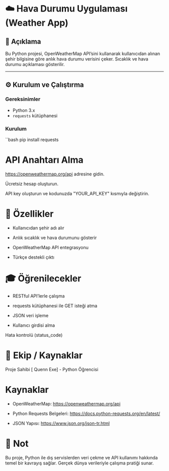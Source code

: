 # ☁️ Hava Durumu Uygulaması (Weather App)

## 📌 Açıklama

Bu Python projesi, OpenWeatherMap API’sini kullanarak kullanıcıdan alınan şehir bilgisine göre anlık hava durumu verisini çeker. Sıcaklık ve hava durumu açıklaması gösterilir.

---

## ⚙️ Kurulum ve Çalıştırma

### Gereksinimler

- Python 3.x
- `requests` kütüphanesi

### Kurulum

``bash
pip install requests
# API Anahtarı Alma
https://openweathermap.org/api adresine gidin.

Ücretsiz hesap oluşturun.

API key oluşturun ve kodunuzda "YOUR_API_KEY" kısmıyla değiştirin.

# 🚀 Özellikler
- Kullanıcıdan şehir adı alır

- Anlık sıcaklık ve hava durumunu gösterir

- OpenWeatherMap API entegrasyonu

- Türkçe destekli çıktı

# 🎓 Öğrenilecekler
- RESTful API’lerle çalışma

- requests kütüphanesi ile GET isteği atma

- JSON veri işleme

- Kullanıcı girdisi alma

Hata kontrolü (status_code)
# 👥 Ekip / Kaynaklar

Proje Sahibi
[ Quenn Exe] - Python Öğrencisi

# Kaynaklar
- OpenWeatherMap: https://openweathermap.org/api

- Python Requests Belgeleri: https://docs.python-requests.org/en/latest/

- JSON Yapısı: https://www.json.org/json-tr.html

# 📌 Not
Bu proje, Python ile dış servislerden veri çekme ve API kullanımı hakkında temel bir kavrayış sağlar. Gerçek dünya verileriyle çalışma pratiği sunar.